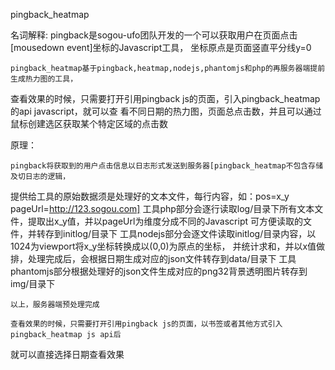 pingback_heatmap

名词解释:
	pingback是sogou-ufo团队开发的一个可以获取用户在页面点击[mousedown event]坐标的Javascript工具，
坐标原点是页面竖直平分线y=0

	pingback_heatmap基于pingback,heatmap,nodejs,phantomjs和php的再服务器端提前生成热力图的工具，
查看效果的时候，只需要打开引用pingback js的页面，引入pingback_heatmap的api javascript，就可以查
看不同日期的热力图，页面总点击数，并且可以通过鼠标创建选区获取某个特定区域的点击数

原理：

	pingback将获取到的用户点击信息以日志形式发送到服务器[pingback_heatmap不包含存储及切日志的逻辑，
提供给工具的原始数据须是处理好的文本文件，每行内容，如：pos=x_y pageUrl=http://123.sogou.com]
	工具php部分会逐行读取log/目录下所有文本文件，提取出x_y值，并以pageUrl为维度分成不同的Javascript
可方便读取的文件，并转存到initlog/目录下 
	工具nodejs部分会逐文件读取initlog/目录内容，以1024为viewport将x_y坐标转换成以(0,0)为原点的坐标，
并统计求和，并以x值做排，处理完成后，会根据日期生成对应的json文件转存到data/目录下
	工具phantomjs部分根据处理好的json文件生成对应的png32背景透明图片转存到img/目录下

	以上，服务器端预处理完成

	查看效果的时候，只需要打开引用pingback js的页面，以书签或者其他方式引入pingback_heatmap js api后
就可以直接选择日期查看效果

	
